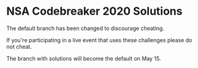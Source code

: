 # NSA Codebreaker 2020 Solutions

The default branch has been changed to discourage cheating.

If you're participating in a live event that uses these challenges please do not cheat.

The branch with solutions will become the default on May 15. 
